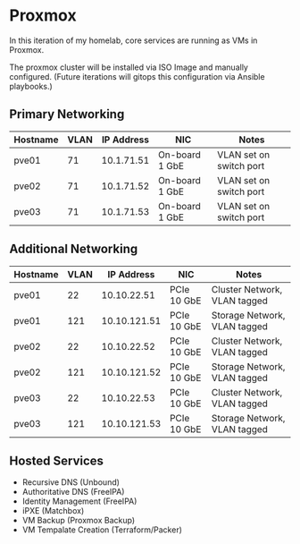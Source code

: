 # Proxmox

In this iteration of my homelab, core services are running as VMs in Proxmox.

The proxmox cluster will be installed via ISO Image and manually configured. (Future iterations will gitops this configuration via Ansible playbooks.)

## Primary Networking

| Hostname    | VLAN | IP Address       | NIC             | Notes                    |
|-------------|------|------------------|-----------------|--------------------------|
| pve01       |   71 | 10.1.71.51       | On-board 1 GbE  | VLAN set on switch port  |
| pve02       |   71 | 10.1.71.52       | On-board 1 GbE  | VLAN set on switch port  |
| pve03       |   71 | 10.1.71.53       | On-board 1 GbE  | VLAN set on switch port  |

## Additional Networking

| Hostname    | VLAN | IP Address         | NIC          | Notes                        |
|-------------|------|--------------------|--------------|------------------------------|
| pve01       |   22 |  10.10.22.51       | PCIe 10 GbE  | Cluster Network, VLAN tagged |
| pve01       |  121 | 10.10.121.51       | PCIe 10 GbE  | Storage Network, VLAN tagged |
| pve02       |   22 |  10.10.22.52       | PCIe 10 GbE  | Cluster Network, VLAN tagged |
| pve02       |  121 | 10.10.121.52       | PCIe 10 GbE  | Storage Network, VLAN tagged |
| pve03       |   22 |  10.10.22.53       | PCIe 10 GbE  | Cluster Network, VLAN tagged |
| pve03       |  121 | 10.10.121.53       | PCIe 10 GbE  | Storage Network, VLAN tagged |

## Hosted Services

- Recursive DNS (Unbound)
- Authoritative DNS (FreeIPA)
- Identity Management (FreeIPA)
- iPXE (Matchbox)
- VM Backup (Proxmox Backup)
- VM Tempalate Creation (Terraform/Packer)
